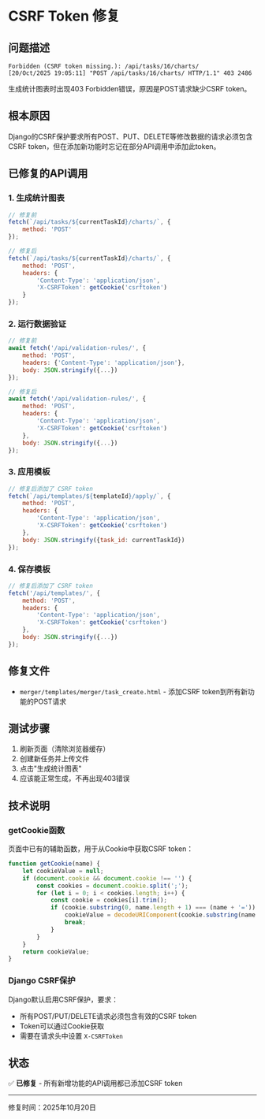 # CSRF Token 修复

## 问题描述

```
Forbidden (CSRF token missing.): /api/tasks/16/charts/
[20/Oct/2025 19:05:11] "POST /api/tasks/16/charts/ HTTP/1.1" 403 2486
```

生成统计图表时出现403 Forbidden错误，原因是POST请求缺少CSRF token。

## 根本原因

Django的CSRF保护要求所有POST、PUT、DELETE等修改数据的请求必须包含CSRF token，但在添加新功能时忘记在部分API调用中添加此token。

## 已修复的API调用

### 1. 生成统计图表
```javascript
// 修复前
fetch(`/api/tasks/${currentTaskId}/charts/`, {
    method: 'POST'
});

// 修复后
fetch(`/api/tasks/${currentTaskId}/charts/`, {
    method: 'POST',
    headers: {
        'Content-Type': 'application/json',
        'X-CSRFToken': getCookie('csrftoken')
    }
});
```

### 2. 运行数据验证
```javascript
// 修复前
await fetch('/api/validation-rules/', {
    method: 'POST',
    headers: {'Content-Type': 'application/json'},
    body: JSON.stringify({...})
});

// 修复后
await fetch('/api/validation-rules/', {
    method: 'POST',
    headers: {
        'Content-Type': 'application/json',
        'X-CSRFToken': getCookie('csrftoken')
    },
    body: JSON.stringify({...})
});
```

### 3. 应用模板
```javascript
// 修复后添加了 CSRF token
fetch(`/api/templates/${templateId}/apply/`, {
    method: 'POST',
    headers: {
        'Content-Type': 'application/json',
        'X-CSRFToken': getCookie('csrftoken')
    },
    body: JSON.stringify({task_id: currentTaskId})
});
```

### 4. 保存模板
```javascript
// 修复后添加了 CSRF token
fetch('/api/templates/', {
    method: 'POST',
    headers: {
        'Content-Type': 'application/json',
        'X-CSRFToken': getCookie('csrftoken')
    },
    body: JSON.stringify({...})
});
```

## 修复文件

- `merger/templates/merger/task_create.html` - 添加CSRF token到所有新功能的POST请求

## 测试步骤

1. 刷新页面（清除浏览器缓存）
2. 创建新任务并上传文件
3. 点击"生成统计图表"
4. 应该能正常生成，不再出现403错误

## 技术说明

### getCookie函数
页面中已有的辅助函数，用于从Cookie中获取CSRF token：
```javascript
function getCookie(name) {
    let cookieValue = null;
    if (document.cookie && document.cookie !== '') {
        const cookies = document.cookie.split(';');
        for (let i = 0; i < cookies.length; i++) {
            const cookie = cookies[i].trim();
            if (cookie.substring(0, name.length + 1) === (name + '=')) {
                cookieValue = decodeURIComponent(cookie.substring(name.length + 1));
                break;
            }
        }
    }
    return cookieValue;
}
```

### Django CSRF保护
Django默认启用CSRF保护，要求：
- 所有POST/PUT/DELETE请求必须包含有效的CSRF token
- Token可以通过Cookie获取
- 需要在请求头中设置 `X-CSRFToken`

## 状态

✅ **已修复** - 所有新增功能的API调用都已添加CSRF token

---

修复时间：2025年10月20日
